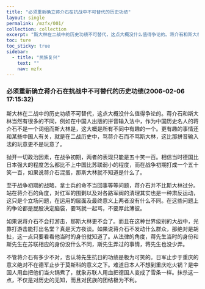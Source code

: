 ```yaml
---
title: "必须重新确立蒋介石在抗战中不可替代的历史功绩"
layout: single
permalink: /mzfx/001/
collection: collection
excerpt: "斯大林在二战中的历史功绩不可替代，这点大概没什么值得争论的。蒋介石和斯大林当然有很多的不同，例如在中国人出版的拼音输入法中，作为中国历史名人的蒋介石不是一个词组而斯大林是，这大概是所有不同中有趣的一个。更有趣的事情还和某些中国人有关，就是在二战历史中，骂蒋介石而不骂斯大林，这比那拼音输入法的玩意更不是玩意了。"
toc: ture
toc_sticky: true
sidebar:
  - title: "民族复兴"
    text: ""
    nav: mzfx
---
```


### 必须重新确立蒋介石在抗战中不可替代的历史功绩(2006-02-06 17:15:32) 

斯大林在二战中的历史功绩不可替代，这点大概没什么值得争论的。蒋介石和斯大林当然有很多的不同，例如在中国人出版的拼音输入法中，作为中国历史名人的蒋介石不是一个词组而斯大林是，这大概是所有不同中有趣的一个。更有趣的事情还和某些中国人有关，就是在二战历史中，骂蒋介石而不骂斯大林，这比那拼音输入法的玩意更不是玩意了。

抛开一切政治因素，在战争初期，两者的表现只能是五十笑一百。相信当时德国比日本强大的程度怎么都比不上中国比苏联弱小的程度，而在战争初期打成一个五十笑一百，如果说蒋介石混蛋，那斯大林就不知道是什么了。

至于战争初期的战略，拿士兵的命不当回事等等问题，蒋介石并不比斯大林过分。站在蒋介石的角度，对红军的围剿以及对各路军阀的清理其实也是一种肃反运动，这只是个立场问题，在运用的层面及最终意义上两者没有什么不同。在这些问题上的争论都是屁股决定脑袋，要骂就一起骂，不要厚此薄彼。

如果说蒋介石不会打游击，那斯大林更不会了。而且在这种世界级别的大战中，光靠打游击能打出名堂？真是天方夜谈。如果说蒋介石不发动什么群众，那绝对是胡扯，这一点只要看看他当时的身份就知道了。从法律的角度，蒋先生当时的身份和斯先生在苏联相应的身份没什么不同，斯先生弄过的事情，蒋先生也没少弄。

不管蒋介石有多少不对，否认蒋先生抗日的功绩是极为可笑的。日军止步于重庆的意义绝对不在德军止步于莫斯科的意义之下。难道日本人不想到重庆吃火锅？是中国人用血把他们当火锅煮了，就象苏联人用血把德国人变成了雪条一样。抹杀这一点，不仅是对历史的无知，而且对民族的团结极为不利。
